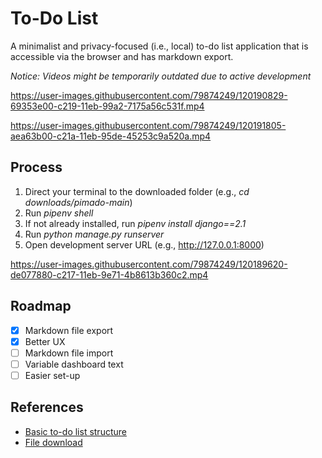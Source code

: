 # To-Do List

A minimalist and privacy-focused (i.e., local) to-do list application that is accessible via the browser and has markdown export.

*Notice: Videos might be temporarily outdated due to active development*

https://user-images.githubusercontent.com/79874249/120190829-69353e00-c219-11eb-99a2-7175a56c531f.mp4

https://user-images.githubusercontent.com/79874249/120191805-aea63b00-c21a-11eb-95de-45253c9a520a.mp4

## Process

1. Direct your terminal to the downloaded folder (e.g., *cd downloads/pimado-main*)
2. Run *pipenv shell*
3. If not already installed, run *pipenv install django==2.1*
4. Run *python manage.py runserver*
5. Open development server URL (e.g., http://127.0.0.1:8000)

https://user-images.githubusercontent.com/79874249/120189620-de077880-c217-11eb-9e71-4b8613b360c2.mp4

## Roadmap

- [x] Markdown file export
- [x] Better UX
- [ ] Markdown file import
- [ ] Variable dashboard text
- [ ] Easier set-up

## References

- [Basic to-do list structure](https://youtu.be/ovql0Ui3n_I)
- [File download](https://linuxhint.com/download-the-file-in-django/)
